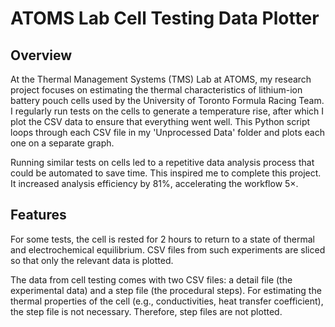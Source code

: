 # ATOMS Lab Cell Testing Data Plotter

## Overview

At the Thermal Management Systems (TMS) Lab at ATOMS, my research project focuses on estimating the thermal characteristics of lithium-ion battery pouch cells used by the University of Toronto Formula Racing Team. I regularly run tests on the cells to generate a temperature rise, after which I plot the CSV data to ensure that everything went well. This Python script loops through each CSV file in my 'Unprocessed Data' folder and plots each one on a separate graph.

Running similar tests on cells led to a repetitive data analysis process that could be automated to save time. This inspired me to complete this project. It increased analysis efficiency by 81%, accelerating the workflow 5×.

## Features

For some tests, the cell is rested for 2 hours to return to a state of thermal and electrochemical equilibrium. CSV files from such experiments are sliced so that only the relevant data is plotted.

The data from cell testing comes with two CSV files: a detail file (the experimental data) and a step file (the procedural steps). For estimating the thermal properties of the cell (e.g., conductivities, heat transfer coefficient), the step file is not necessary. Therefore, step files are not plotted.

